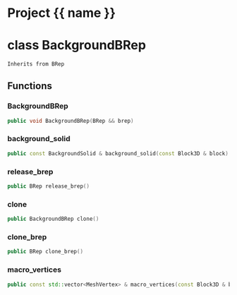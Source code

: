 <script setup>
import {useRoute} from 'vitepress'
const {path} = useRoute()
const tokens = path.split('/')
const words = tokens[2].split('-');
for (let i = 0; i < words.length; i++) {
    words[i] = words[i].charAt(0).toUpperCase() + words[i].slice(1);
    words[i] = words[i].replace('geode', 'Geode')
}
const name = words.join('-');
</script>
# Project {{ name }}

# class BackgroundBRep


```cpp
Inherits from BRep
```



## Functions

### BackgroundBRep

```cpp
public void BackgroundBRep(BRep && brep)
```


### background_solid

```cpp
public const BackgroundSolid & background_solid(const Block3D & block)
```


### release_brep

```cpp
public BRep release_brep()
```


### clone

```cpp
public BackgroundBRep clone()
```


### clone_brep

```cpp
public BRep clone_brep()
```


### macro_vertices

```cpp
public const std::vector<MeshVertex> & macro_vertices(const Block3D & block, index_t vertex_id)
```




